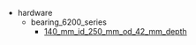 * hardware
  * bearing_6200_series
    * [140_mm_id_250_mm_od_42_mm_depth](hardware/bearing_6200_series/140_mm_id_250_mm_od_42_mm_depth)
